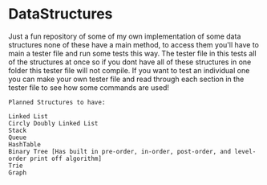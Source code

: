 # DataStructures
Just a fun repository of some of my own implementation of some data structures
none of these have a main method, to access them you'll have to main a tester file
and run some tests this way. The tester file in this tests all of the structures at once
so if you dont have all of these structures in one folder this tester file will not compile.
If you want to test an individual one you can make your own tester file and read through each section
in the tester file to see how some commands are used!

    Planned Structures to have:

    Linked List
    Circly Doubly Linked List
    Stack
    Queue
    HashTable
    Binary Tree [Has built in pre-order, in-order, post-order, and level-order print off algorithm]
    Trie
    Graph

